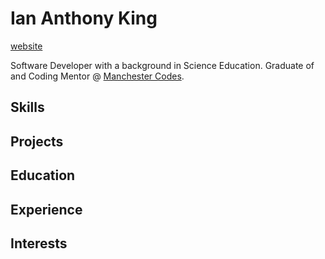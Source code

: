 # Ian Anthony King
[website](www.ian-antking.github.io)

Software Developer with a background in Science Education. Graduate of and Coding Mentor @ [Manchester Codes](https://www.manchestercodes.com/).

## Skills

## Projects

## Education

## Experience

## Interests
